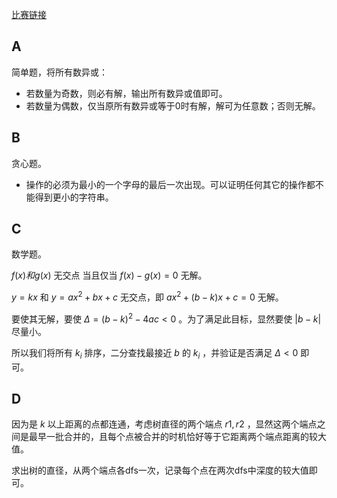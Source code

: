 [比赛链接](https://codeforces.com/contests/1805)

## A

简单题，将所有数异或：

* 若数量为奇数，则必有解，输出所有数异或值即可。
* 若数量为偶数，仅当原所有数异或等于0时有解，解可为任意数；否则无解。

## B

贪心题。

* 操作的必须为最小的一个字母的最后一次出现。可以证明任何其它的操作都不能得到更小的字符串。

## C

数学题。

$f(x)和 g(x)$ 无交点 当且仅当 $f(x)-g(x) = 0$ 无解。

$y=kx$ 和 $y=ax^2+bx+c$ 无交点，即 $ax^2+(b-k)x+c = 0$ 无解。

要使其无解，要使 $\Delta = (b-k)^2-4ac \lt 0$ 。为了满足此目标，显然要使 $|b-k|$ 尽量小。

所以我们将所有 $k_i$ 排序，二分查找最接近 $b$ 的 $k_i$ ，并验证是否满足 $\Delta \lt 0$ 即可。

## D

因为是 $k$ 以上距离的点都连通，考虑树直径的两个端点 $r1, r2$ ，显然这两个端点之间是最早一批合并的，且每个点被合并的时机恰好等于它距离两个端点距离的较大值。

求出树的直径，从两个端点各dfs一次，记录每个点在两次dfs中深度的较大值即可。
